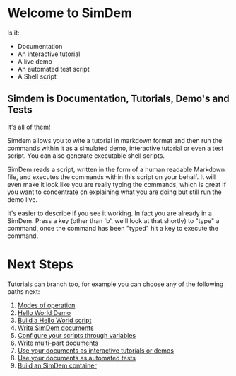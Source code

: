 # Welcome to SimDem

Is it:

  * Documentation
  * An interactive tutorial
  * A live demo 
  * An automated test script
  * A Shell script
  
## Simdem is Documentation, Tutorials, Demo's and Tests

It's all of them!

Simdem allows you to wite a tutorial in markdown format and then run
the commands within it as a simulated demo, interactive tutorial or
even a test script. You can also generate executable shell scripts.

SimDem reads a script, written in the form of a human readable
Markdown file, and executes the commands within this script on your
behalf. It will even make it look like you are really typing the
commands, which is great if you want to concentrate on explaining what
you are doing but still run the demo live.

It's easier to describe if you see it working. In fact you are already
in a SimDem. Press a key (other than 'b', we'll look at that shortly)
to "type" a command, once the command has been "typed" hit
a key to execute the command.

# Next Steps

Tutorials can branch too, for example you can choose any of the
following paths next:

  1. [Modes of operation](modes/script.md)
  2. [Hello World Demo](demo/script.md)
  3. [Build a Hello World script](tutorial/script.md)
  4. [Write SimDem documents](syntax/script.md)
  5. [Configure your scripts through variables](variables/script.md)
  6. [Write multi-part documents](multipart/script.md)
  7. [Use your documents as interactive tutorials or demos](running/script.md)
  8. [Use your documents as automated tests](test/script.md)
  9. [Build an SimDem container](building/script.md)


  

